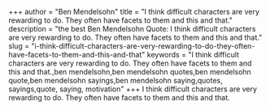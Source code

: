+++
author = "Ben Mendelsohn"
title = "I think difficult characters are very rewarding to do. They often have facets to them and this and that."
description = "the best Ben Mendelsohn Quote: I think difficult characters are very rewarding to do. They often have facets to them and this and that."
slug = "i-think-difficult-characters-are-very-rewarding-to-do-they-often-have-facets-to-them-and-this-and-that"
keywords = "I think difficult characters are very rewarding to do. They often have facets to them and this and that.,ben mendelsohn,ben mendelsohn quotes,ben mendelsohn quote,ben mendelsohn sayings,ben mendelsohn saying,quotes, sayings,quote, saying, motivation"
+++
I think difficult characters are very rewarding to do. They often have facets to them and this and that.
